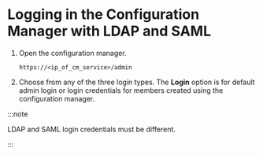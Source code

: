 ﻿---
sidebar_position: 3
---

# Logging in the Configuration Manager with LDAP and SAML

<head>
  <meta name="guidename" content="API Management"/>
  <meta name="context" content="GUID-294a4a5d-e1f5-45c1-b5f4-00b1a07fa9ae"/>
</head>

1. Open the configuration manager. 

   `https://<ip_of_cm_service>/admin`

1. Choose from any of the three login types. The **Login** option is for default admin login or login credentials for members created using the configuration manager. 


:::note

LDAP and SAML login credentials must be different. 

:::

